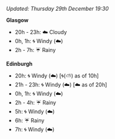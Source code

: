 *Updated: Thursday 29th December 19:30*

**Glasgow**

* 20h - 23h: :cloud: Cloudy
* 0h, 1h: :cyclone: Windy (:cloud:)
* 2h - 7h: :umbrella: Rainy

**Edinburgh**

* 20h: :cyclone: Windy (:cloud:) [:cyclone:(:partly_sunny:) as of 10h]
* 21h - 23h: :cyclone: Windy (:cloud:) [:cloud: as of 20h]
* 0h, 1h: :cyclone: Windy (:cloud:)
* 2h - 4h: :umbrella: Rainy
* 5h: :cyclone: Windy (:cloud:)
* 6h: :umbrella: Rainy
* 7h: :cyclone: Windy (:cloud:)
